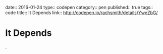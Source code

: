 date:: 2016-01-24
type:: codepen
category:: pen
published:: true
tags:: code
title:: It Depends
link:: http://codepen.io/rachsmith/details/YweZbG/

# It Depends

.
